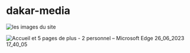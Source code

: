 # dakar-media
![les images du site ](C:\Users\USER\Videos\Captures)

![Accueil et 5 pages de plus - 2 personnel – Microsoft​ Edge 26_06_2023 17_40_05](https://github.com/cheikhcoder/dakar-media/assets/102989472/c3e82177-eef8-4b03-8882-c9caeaeb1169)
